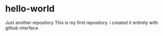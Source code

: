 # hello-world
Just another repository
This is my first repository. i created it entirely with github interface.
